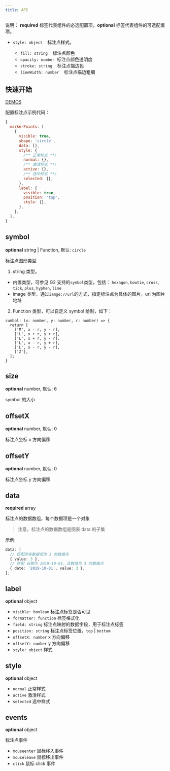```yaml
---
title: API
---
```


说明： **required** 标签代表组件的必选配置项，**optional** 标签代表组件的可选配置项。

- `style: object`    标注点样式。<br />

  - `fill: string`    标注点颜色<br />
  - `opacity: number`  标注点颜色透明度<br />
  - `stroke: string`    标注点描边色<br />
  - `lineWidth: number`    标注点描边粗细

## 快速开始

[DEMOS](https://g2plot.antv.vision/zh/examples/general/markerPoint)

配置标注点示例代码：

```js
{
  markerPoints: [
    {
      visible: true,
      shape: 'circle',
      data: [],
      style: {
        /** 正常样式 **/
        normal: {},
        /** 激活样式 **/
        active: {},
        /** 选中样式 **/
        selected: {},
      },
      label: {
        visible: true,
        position: 'top',
        style: {},
      },
    },
  ],
}
```

## symbol

**optional** string | Function, 默认: `circle`

标注点图形类型

1. string 类型。

- 内置类型，可参见 G2 支持的`symbol`类型，包括： `hexagon`, `bowtie`, `cross`, `tick`, `plus`, `hyphen`, `line`
- image 类型，通过`iamge://url`的方式，指定标注点为具体的图片，url 为图片地址

2. Function 类型，可以自定义 symbol 绘制，如下：

```typwscript
sumbol: (x: number, y: number, r: number) => {
  return [
    ['M', x - r, y - r],
    ['L', x + r, y + r],
    ['L', x + r, y - r],
    ['L', x - r, y + r],
    ['L', x - r, y - r],
    ['Z'],
  ];
}
```

## size

**optional** number, 默认: 6

symbol 的大小

## offsetX

**optional** number, 默认: 0

标注点坐标 x 方向偏移

## offsetY

**optional** number, 默认: 0

标注点坐标 y 方向偏移

## data

**required** array

标注点的数据数组，每个数据项是一个对象

> 注意，标注点的数据数组是图表 data 的子集

示例:

```typescript
data: [
  // 匹配所有数据项为 3 的数据点
  { value: 3 },
  // 匹配 日期为 2019-10-01，且数值为 3 的数据点
  { date: '2019-10-01', value: 3 },
];
```

## label

**optional** object

- `visible: boolean` 标注点标签是否可见
- `formatter: function` 标签格式化
- `field: string` 标注点映射的数据字段，用于标注点标签
- `position: string` 标注点标签位置，`top` | `bottom`
- `offsetX: number` x 方向偏移
- `offsetY: number` y 方向偏移
- `style: object` 样式

## style

**optional** object

- `normal` 正常样式
- `active` 激活样式
- `selected` 选中样式

## events

**optional** object

标注点事件

- `mouseenter` 鼠标移入事件
- `mouseleave` 鼠标移出事件
- `click` 鼠标 click 事件
